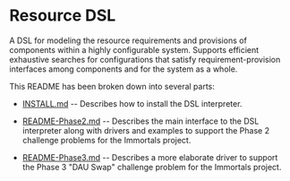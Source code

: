 # Resource DSL

A DSL for modeling the resource requirements and provisions of components
within a highly configurable system. Supports efficient exhaustive searches for
configurations that satisfy requirement-provision interfaces among components
and for the system as a whole.

This README has been broken down into several parts:

 * [INSTALL.md](INSTALL.md) -- Describes how to install the DSL interpreter.
 
 * [README-Phase2.md](README-Phase2.md) -- Describes the main interface to the
   DSL interpreter along with drivers and examples to support the Phase 2
   challenge problems for the Immortals project.
 
 * [README-Phase3.md](README-Phase3.md) -- Describes a more elaborate driver to
   support the Phase 3 "DAU Swap" challenge problem for the Immortals project.
